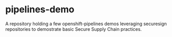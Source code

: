 # pipelines-demo
A repository holding a few openshift-pipelines demos leveraging securesign repositories to demostrate basic Secure Supply Chain practices.
